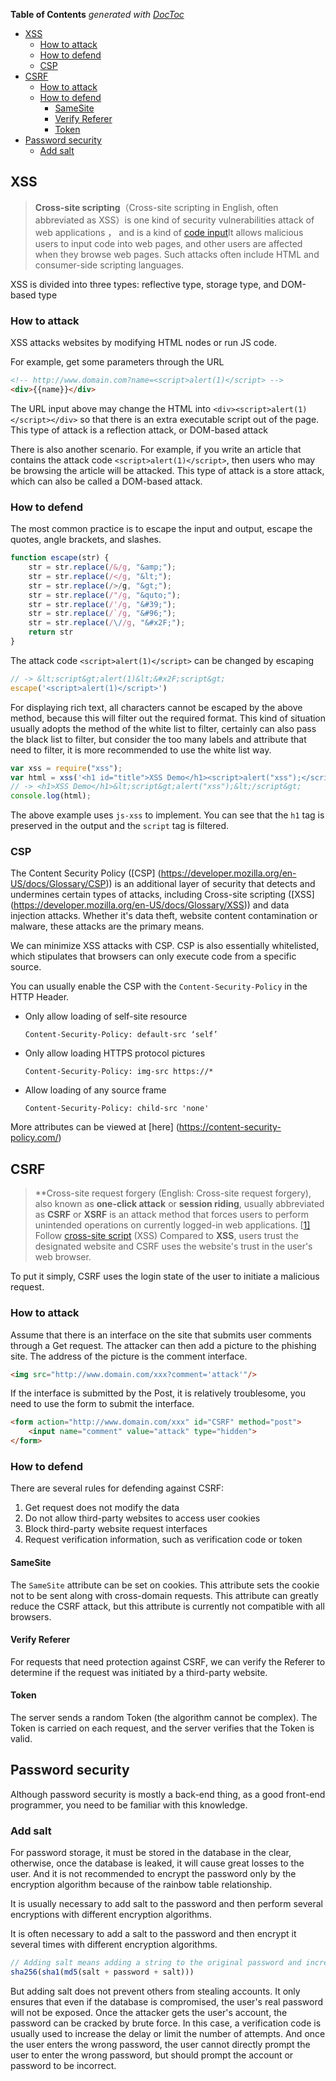 <!-- START doctoc generated TOC please keep comment here to allow auto update -->
<!-- DON'T EDIT THIS SECTION, INSTEAD RE-RUN doctoc TO UPDATE -->
**Table of Contents**  *generated with [DocToc](https://github.com/thlorenz/doctoc)*

- [XSS](#xss)
  - [How to attack](#how-to-attack)
  - [How to defend](#how-to-defend)
  - [CSP](#csp)
- [CSRF](#csrf)
  - [How to attack](#how-to-attack-1)
  - [How to defend](#how-to-defend-1)
    - [SameSite](#samesite)
    - [Verify Referer](#verify-referer)
    - [Token](#token)
- [Password security](#password-security)
  - [Add salt](#add-salt)

<!-- END doctoc generated TOC please keep comment here to allow auto update -->

## XSS

> **Cross-site scripting**（Cross-site scripting in English, often abbreviated as XSS）is one kind of security vulnerabilities attack of web applications ， and is a kind of [code input](https://www.wikiwand.com/zh-hans/%E4%BB%A3%E7%A2%BC%E6%B3%A8%E5%85%A5)It allows malicious users to input code into web pages, and other users are affected when they browse web pages. Such attacks often include HTML and consumer-side scripting languages.

XSS is divided into three types: reflective type, storage type, and DOM-based type

### How to attack

XSS attacks websites by modifying HTML nodes or run JS code.

For example, get some parameters through the URL

```html
<!-- http://www.domain.com?name=<script>alert(1)</script> -->
<div>{{name}}</div>                                                  
```

The URL input above may change the HTML into `<div><script>alert(1)</script></div>` so that there is an extra executable script out of the page. This type of attack is a reflection attack, or DOM-based attack

There is also another scenario. For example, if you write an article that contains the attack code `<script>alert(1)</script>`, then users who may be browsing the article will be attacked. This type of attack is a store attack, which can also be called a DOM-based attack.

### How to defend

The most common practice is to escape the input and output, escape the quotes, angle brackets, and slashes.

```js
function escape(str) {
    str = str.replace(/&/g, "&amp;");
    str = str.replace(/</g, "&lt;");
    str = str.replace(/>/g, "&gt;");
    str = str.replace(/"/g, "&quto;");
    str = str.replace(/'/g, "&#39;");
    str = str.replace(/`/g, "&#96;");
    str = str.replace(/\//g, "&#x2F;");
    return str
}
```

The attack code `<script>alert(1)</script>` can be changed by escaping

```js
// -> &lt;script&gt;alert(1)&lt;&#x2F;script&gt;
escape('<script>alert(1)</script>')
```

For displaying rich text, all characters cannot be escaped by the above method, because this will filter out the required format. This kind of situation usually adopts the method of the white list to filter, certainly can also pass the black list to filter, but consider the too many labels and attribute that need to filter, it is more recommended to use the white list way.

```js
var xss = require("xss");
var html = xss('<h1 id="title">XSS Demo</h1><script>alert("xss");</script>');
// -> <h1>XSS Demo</h1>&lt;script&gt;alert("xss");&lt;/script&gt;
console.log(html);
```

The above example uses `js-xss` to implement. You can see that the `h1` tag is preserved in the output and the `script` tag is filtered.

### CSP

The Content Security Policy ([CSP] (https://developer.mozilla.org/en-US/docs/Glossary/CSP)) is an additional layer of security that detects and undermines certain types of attacks, including Cross-site scripting ([XSS] (https://developer.mozilla.org/en-US/docs/Glossary/XSS)) and data injection attacks. Whether it's data theft, website content contamination or malware, these attacks are the primary means.

We can minimize XSS attacks with CSP. CSP is also essentially whitelisted, which stipulates that browsers can only execute code from a specific source.

You can usually enable the CSP with the `Content-Security-Policy` in the HTTP Header.

- Only allow  loading of self-site resource

  ```http
  Content-Security-Policy: default-src ‘self’
  ```

- Only allow loading HTTPS protocol pictures

  ```http
  Content-Security-Policy: img-src https://*
  ```

- Allow loading of any source frame

  ```http
  Content-Security-Policy: child-src 'none'
  ```

More attributes can be viewed at [here] (https://content-security-policy.com/)

## CSRF

> **Cross-site request forgery (English: Cross-site request forgery), also known as **one-click attack** or **session riding**, usually abbreviated as **CSRF** or **XSRF** is an attack method that forces users to perform unintended operations on currently logged-in web applications. [[1\]](https://www.wikiwand.com/zh/%E8%B7%A8%E7%AB%99%E8%AF%B7%E6%B1%82%E4%BC%AA%E9%80%A0#citenoteRistic1)  Follow [cross-site script](https://www.wikiwand.com/zh/%E8%B7%A8%E7%B6%B2%E7%AB%99%E6%8C%87%E4%BB%A4%E7%A2%BC) (XSS) Compared to **XSS**, users trust the designated website and CSRF uses the website's trust in the user's web browser.

To put it simply, CSRF uses the login state of the user to initiate a malicious request.

### How to attack

Assume that there is an interface on the site that submits user comments through a Get request. The attacker can then add a picture to the phishing site. The address of the picture is the comment interface.

```html
<img src="http://www.domain.com/xxx?comment='attack'"/>
```

If the interface is submitted by the Post, it is relatively troublesome, you need to use the form to submit the interface.

```html
<form action="http://www.domain.com/xxx" id="CSRF" method="post">
    <input name="comment" value="attack" type="hidden">
</form>
```

### How to defend

There are several rules for defending against CSRF:

1. Get request does not modify the data
2. Do not allow third-party websites to access user cookies
3. Block third-party website request interfaces
4. Request verification information, such as verification code or token

#### SameSite

The `SameSite` attribute can be set on cookies. This attribute sets the cookie not to be sent along with cross-domain requests. This attribute can greatly reduce the CSRF attack, but this attribute is currently not compatible with all browsers.

#### Verify Referer

For requests that need protection against CSRF, we can verify the Referer to determine if the request was initiated by a third-party website.

#### Token

The server sends a random Token (the algorithm cannot be complex). The Token is carried on each request, and the server verifies that the Token is valid.

## Password security

Although password security is mostly a back-end thing, as a good front-end programmer, you need to be familiar with this knowledge.

### Add salt

For password storage, it must be stored in the database in the clear, otherwise, once the database is leaked, it will cause great losses to the user. And it is not recommended to encrypt the password only by the encryption algorithm because of the rainbow table relationship.

It is usually necessary to add salt to the password and then perform several encryptions with different encryption algorithms.

It is often necessary to add a salt to the password and then encrypt it several times with different encryption algorithms.

```js
// Adding salt means adding a string to the original password and increasing the length of the original password.
sha256(sha1(md5(salt + password + salt)))
```

But adding salt does not prevent others from stealing accounts. It only ensures that even if the database is compromised, the user's real password will not be exposed. Once the attacker gets the user's account, the password can be cracked by brute force. In this case, a verification code is usually used to increase the delay or limit the number of attempts. And once the user enters the wrong password, the user cannot directly prompt the user to enter the wrong password, but should prompt the account or password to be incorrect.
